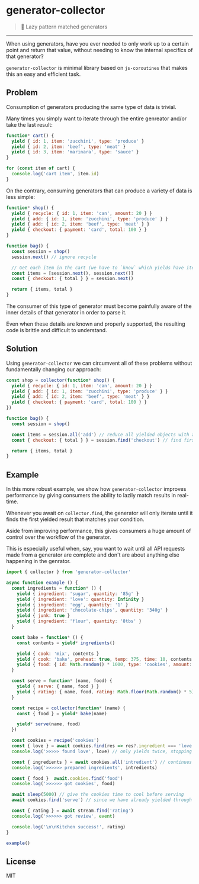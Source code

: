 # generator-collector
> :handbag: Lazy pattern matched generators
---

When using generators, have you ever needed to only work up to a certain point and return that value, without needing to know the internal specifics of that generator?

`generator-collector` is minimal library based on `js-coroutines` that makes this an easy and efficient task.

## Problem

Consumption of generators producing the same type of data is trivial.

Many times you simply want to iterate through the entire genreator and/or take the last result:

```js
function* cart() {
  yield { id: 1, item: 'zucchini', type: 'produce' }
  yield { id: 2, item: 'beef', type: 'meat' }
  yield { id: 3, item: 'marinara', type: 'sauce' }
}

for (const item of cart) {
  console.log('cart item', item.id)
}
```

On the contrary, consuming generators that can produce a variety of data is less simple:

```js
function* shop() {
  yield { recycle: { id: 1, item: 'can', amount: 20 } }
  yield { add: { id: 1, item: 'zucchini', type: 'produce' } }
  yield { add: { id: 2, item: 'beef', type: 'meat' } }
  yield { checkout: { payment: 'card', total: 100 } }
}

function bag() {
  const session = shop()
  session.next() // ignore recycle

  // Get each item in the cart (we have to `know` which yields have items, and how many!)
  const items = [session.next(), session.next()]
  const { checkout: { total } } = session.next()

  return { items, total }
}
```

The consumer of this type of generator must become painfully aware of the inner details of that generator in order to parse it.

Even when these details are known and properly supported, the resulting code is brittle and difficult to understand.

## Solution

Using `generator-collector` we can circumvent all of these problems without fundamentally changing our approach:

```js
const shop = collector(function* shop() {
  yield { recycle: { id: 1, item: 'can', amount: 20 } }
  yield { add: { id: 1, item: 'zucchini', type: 'produce' } }
  yield { add: { id: 2, item: 'beef', type: 'meat' } }
  yield { checkout: { payment: 'card', total: 100 } }
})

function bag() {
  const session = shop()

  const items = session.all('add') // reduce all yielded objects with an `add` prop
  const { checkout: { total } } = session.find('checkout') // find first yielded object with a `checkout` prop

  return { items, total }
}
```

## Example

In this more robust example, we show how `generator-collector` improves performance by giving consumers the ability to lazily match results in real-time.

Whenever you await on `collector.find`, the generator will only iterate until it finds the first yielded result that matches your condition.

Aside from improving performance, this gives consumers a huge amount of control over the workflow of the generator.

This is especially useful when, say, you want to wait until all API requests made from a generator are complete and don't are about anything else happening in the genrator.

```js
import { collector } from 'generator-collector'

async function example () {
  const ingredients = function* () {
    yield { ingredient: 'sugar', quantity: '85g' }
    yield { ingredient: 'love': quantity: Infinity }
    yield { ingredient: 'egg', quantity: '1' }
    yield { ingredient: 'chocolate-chips', quantity: '340g' }
    yield { junk: true }
    yield { ingredient: 'flour', quantity: '8tbs' }
  }

  const bake = function* () {
    const contents = yield* ingredients()

    yield { cook: 'mix', contents } 
    yield { cook: 'bake', preheat: true, temp: 375, time: 10, contents }
    yield { food: { id: Math.random() * 1000, type: 'cookies', amount: 20 } }
  }

  const serve = function* (name, food) {
    yield { serve: { name, food } }
    yield { rating: { name, food, rating: Math.floor(Math.random() * 5) } }
  }

  const recipe = collector(function* (name) {
    const { food } = yield* bake(name)

    yield* serve(name, food)
  })

  const cookies = recipe('cookies')
  const { love } = await cookies.find(res => res?.ingredient === 'love')
  console.log('>>>>> found love', love) // only yields twice, stopping on the first matching case

  const { ingredients } = await cookies.all('intredient') // continues yielding to the end of the generator, until all `ingredients` are encountered
  console.log('>>>>>> prepared ingredients', intredients)

  const { food }  await.cookies.find('food')
  console.log('>>>>>> got cookies', food)

  await sleep(5000) // give the cookies time to cool before serving
  await cookies.find('serve') // since we have already yielded through the entire generator, this value is returned from cache

  const { rating } = await stream.find('rating')
  console.log('>>>>>> got review', event)

  console.log('\n\nKitchen success!', rating)
}

example()
```

## License

MIT
